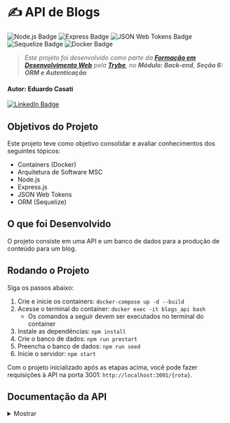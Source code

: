 # ✍️ API de Blogs

![Node.js Badge](https://img.shields.io/badge/node.js-339933?style=for-the-badge&logo=node.js&logoColor=white) ![Express Badge](https://img.shields.io/badge/express-black?style=for-the-badge&logo=express&logoColor=white) ![JSON Web Tokens Badge](https://img.shields.io/badge/json%20web%20tokens-black?style=for-the-badge&logo=json%20web%20tokens&logoColor=white) ![Sequelize Badge](https://img.shields.io/badge/sequelize-52B0E7?style=for-the-badge&logo=sequelize&logoColor=white) ![Docker Badge](https://img.shields.io/badge/docker-1D63ED?style=for-the-badge&logo=docker&logoColor=white)

> _Este projeto foi desenvolvido como parte da **[Formação em Desenvolvimento Web](https://www.betrybe.com/formacao-desenvolvimento-web)** pela **[Trybe](https://www.betrybe.com/)**, no **Módulo: Back-end**, **Seção 6: ORM e Autenticação**_

#### Autor: **Eduardo Casati**

[![LinkedIn Badge](https://img.shields.io/badge/LinkedIn-0A66C2?style=flat-square&logo=linkedin&logoColor=white)](https://www.linkedin.com/in/eduardocasati/)

## Objetivos do Projeto

Este projeto teve como objetivo consolidar e avaliar conhecimentos dos seguintes tópicos:

-  Containers (Docker)
-  Arquitetura de Software MSC
-  Node.js
-  Express.js 
-  JSON Web Tokens
-  ORM (Sequelize)

## O que foi Desenvolvido

O projeto consiste em uma API e um banco de dados para a produção de conteúdo para um blog.

## Rodando o Projeto

Siga os passos abaixo:

1. Crie e inicie os containers: ```docker-compose up -d --build```
2. Acesse o terminal do container: ```docker exec -it blogs_api bash```
   - Os comandos a seguir devem ser executados no terminal do container
3. Instale as dependências: ```npm install```
4. Crie o banco de dados: ```npm run prestart```
5. Preencha o banco de dados: ```npm run seed```
6. Inicie o servidor: ```npm start```

Com o projeto inicializado após as etapas acima, você pode fazer requisições à API na porta 3001: ```http://localhost:3001/{rota}```.

## Documentação da API

<details>

<summary>Mostrar</summary>

## Métodos

Requisições para a API devem seguir os padrões:

| Método | Descrição |
|:---|:---|
| ```GET``` | Retorna informações de um ou mais recursos. |
| ```POST``` | Utilizado para criar um novo recurso. |

## Respostas

| Código | Descrição |
|:---|:---|
| ```200 OK``` | Requisição foi bem sucedida. |
| ```201 Created``` | Requisição foi bem sucedida e um novo recurso foi criado. |
| ```400 Bad Request``` | Erros de validação ou os campos informados não existem no sistema. |
| ```401 Unauthorized``` | A requisição não possui credenciais de autenticação válidas. |
| ```404 Not Found``` | O recurso solicitado não foi encontrado. |

## Autenticação

Com exceção da criação de usuário, todas as requisições para a API necessitam de um token de autenticação para serem executadas. O token pode ser obtido com um login válido ou ao criar um novo usuário com sucesso, e deve ser enviado no cabeçalho das requisições no formato abaixo:

```json
{
  "Authorization": "token",
}
```

## ROTAS

## Login

Fazer login no sistema.

### POST /login

- **Requisição**
  - Body
    ```json
    {
      "email": "user@email.com",
      "password": "123456"
    }
    ```
- **Respostas**
  - ✅ Login bem-sucedido
    ```json
    {
      "token": "eyJhbGciOiJIUzI1NiIsInR5cCI6IkpXVCJ9.eyJpZCI6MywiZGlzcGxheU5hbWUiOiJCcmV0dCBXaWx0c2hpcmUiLCJlbWFpbCI6ImJyZXR0QGVtYWlsLmNvbSIsImltYWdlIjpudWxsLCJpYXQiOjE3MDcxNzY2MzgsImV4cCI6MTcwNzc4MTQzOH0.RLrU3qSMR2nrjT7JPdF0pOnfgkRm_fUaU_wfRA53MV0"
    }
    ```
  - ⚠️ Os campos não foram devidamente preenchidos:
    ```json
    {
      "message": "Some required fields are missing"
    }
    ```
  - ❌ Usuário ou senha inválidos:
    ```json
    {
      "message": "Invalid fields"
    }
    ```
## Usuários

### POST /user

Criar um usuário.

##### Validações:

O campo ```displayName``` deve ter 8 caracteres ou mais; </br>
O campo ```email``` precisa ter o formato ```prefixo@domínio```;</br>
O campo ```password``` precisa ter 6 caracteres ou mais.

- **Requisição**
  - Body
    ```json
    {
      "displayName": "Name Surname",
      "email": "user@email.com",
      "password": "123456",
      "image": "https://exemple-images.com/images/1234567890/image.jpg"
    }
    // O campo image é opcional
    ```
- **Respostas**
  - ✅ Usuário criado com sucesso:
    ```json
    {
      "token": "eyJhbGciOiJIUzI1NiIsInR5cCI6IkpXVCJ9.eyJpZCI6MywiZGlzcGxheU5hbWUiOiJCcmV0dCBXaWx0c2hpcmUiLCJlbWFpbCI6ImJyZXR0QGVtYWlsLmNvbSIsImltYWdlIjpudWxsLCJpYXQiOjE3MDcxNzY2MzgsImV4cCI6MTcwNzc4MTQzOH0.RLrU3qSMR2nrjT7JPdF0pOnfgkRm_fUaU_wfRA53MV0"
    }
    ```
  - ⚠️ O campo ```displayName``` não foi devidamente preenchido com 8 caracteres ou mais:
    ```json
    {
      "message": "\"displayName\" length must be at least 8 characters long"
    }
    ```
  - ⚠️ O campo email não foi devidamente preenchido com o formato prefixo@domínio:
    ```json
    {
      "message": "\"email\" must be a valid email"
    }
    ```
  - ⚠️ O campo password não foi devidamente preenchido com 6 caracteres ou mais:
    ```json
    {
      "message": "\"password\" length must be at least 6 characters long"
    }
    ```
  - ❌ Usuário já existente:
    ```json
    {
      "message": "User already registered"
    }
    ```
### GET /user

Obter a lista completa de usuários.

- **Resposta**
  - ✅ Retorna a lista de usuários com sucesso:
    ```json
    [
      {
        "id": 1,
        "displayName": "Lewis Hamilton",
        "email": "lewishamilton@gmail.com",
        "image": "https://upload.wikimedia.org/wikipedia/commons/1/18/Lewis_Hamilton_2016_Malaysia_2.jpg"
      },
      {
        "id": 2,
        "displayName": "Michael Schumacher",
        "email": "michaelSchumacher@gmail.com",
        "image": "https://sportbuzz.uol.com.br/media/_versions/gettyimages-52491565_widelg.jpg"
      },
      {
        "id": 3,
        "displayName": "Ayrton Senna",
        "email": "ayrtonsenna@gmail.com",
        "image": "https://upload.wikimedia.org/wikipedia/commons/thumb/8/80/Senninha_2.jpg/800px-Senninha_2.jpg"
      },
      /* ... */
    ]
    ```
### GET /user/:id

Obter um usuário específico pelo ID do usuário.

- **Respostas**
  - ✅ Retorna a lista de usuários com sucesso:
    ```json
    {
      "id": 1,
      "displayName": "Lewis Hamilton",
      "email": "lewishamilton@gmail.com",
      "image": "https://upload.wikimedia.org/wikipedia/commons/1/18/Lewis_Hamilton_2016_Malaysia_2.jpg"
    },
    ```
  - ❌ Usuário não encontrado:
    ```json
    {
      "message": "User does not exist"
    }
    ```
## Categorias

### POST /categories

Criar uma categoria de postagem.

##### Validações:

O campo ```name``` não pode estar vazio.

- **Requisição**
  - Body
    ```json
    {
      "name": "Dicas"
    }
    ```
- **Respostas**
  - ✅ Categoria criada com sucesso:
    ```json
    {
      "id": 3,
      "name": "Dicas"
    }
    ```
  - ⚠️ O campo name não foi devidamente preenchido (o campo não pode estar em branco):
    ```json
    {
      "message": "\"name\" is required"
    }
    ```
### GET /categories

Obter a lista completa de categorias de postagens.

- **Resposta**
  - ✅ Retorna a lista de categorias com sucesso:
    ```json
    [
      {
        "id": 1,
        "name": "Inovação"
      },
      {
        "id": 2,
        "name": "Escola"
      },
      /* ... */
    ]
    ```
## Blog Posts

### POST /post

Criar uma novo post no blog.

##### Validações:

Todos os campos devem estar preenchidos;</br>
Não é possível cadastrar um novo blog post com uma categoria inexistente.

- **Requisição**
  - Body
    ```json
    {
      "title": "Últimas atualizações, 1 de Agosto",
      "content": "O texto completo do post",
      "categoryIds": [1, 2]
    }
    ```
- **Respostas**
  - ✅ Post criado com sucesso:
    ```json
    {
      "id": 3,
      "title": "Últimas atualizações, 1 de Agosto",
      "content": "O texto completo do post",
      "userId": 1,
      "updated": "2022-05-18T18:00:01.196Z",
      "published": "2022-05-18T18:00:01.196Z"
    }
    ```
  - ⚠️ Todos os campos não foram devidamente preenchidos (nenhum campo pode estar em branco):
    ```json
    {
      "message": "Some required fields are missing"
    }
    ```
  - ⚠️ Uma ou mais categorias informadas no campo categoryIds não existe:
    ```json
    {
      "message": "one or more \"categoryIds\" not found"
    }
    ```
### GET /post

Obter todos os blog posts.

- **Resposta**
  - ✅ Retorna os posts do blog com sucesso:
    ```json
    [
      {
        "id": 1,
        "title": "Post do Ano",
        "content": "Melhor post do ano",
        "userId": 1,
        "published": "2011-08-01T19:58:00.000Z",
        "updated": "2011-08-01T19:58:51.000Z",
        "user": {
          "id": 1,
          "displayName": "Lewis Hamilton",
          "email": "lewishamilton@gmail.com",
          "image": "https://upload.wikimedia.org/wikipedia/commons/1/18/Lewis_Hamilton_2016_Malaysia_2.jpg"
        },
        "categories": [
          {
            "id": 1,
            "name": "Inovação",
            "PostCategory": {
              "postId": 1,
              "categoryId": 1
            }
          }
        ]
      },
      {
        "id": 2,
        "title": "Vamos que vamos",
        "content": "Foguete não tem ré",
        "userId": 1,
        "published": "2011-08-01T19:58:00.000Z",
        "updated": "2011-08-01T19:58:51.000Z",
        "user": {
          "id": 2,
          "displayName": "Michael Schumacher",
          "email": "michaelschumacher@gmail.com",
          "image": "https://sportbuzz.uol.com.br/media/_versions/gettyimages-52491565_widelg.jpg"
        },
        "categories": [
          {
            "id": 2,
            "name": "Escola",
            "PostCategory": {
              "postId": 2,
              "categoryId": 2
              }
          }
        ]
      }, 
    /* ... */
    ]
    ```
### GET /post:id

Obter blog post específico pelo ID do blog post.

- **Respostas**
  - ✅ Retorna o blog post com sucesso:
    ```json
    {
      "id": 1,
      "title": "Post do Ano",
      "content": "Melhor post do ano",
      "userId": 1,
      "published": "2011-08-01T19:58:00.000Z",
      "updated": "2011-08-01T19:58:51.000Z",
      "user": {
        "id": 1,
        "displayName": "Lewis Hamilton",
        "email": "lewishamilton@gmail.com",
        "image": "https://upload.wikimedia.org/wikipedia/commons/1/18/Lewis_Hamilton_2016_Malaysia_2.jpg"
      },
      "categories": [
        {
          "id": 1,
          "name": "Inovação",
          "PostCategory": {
              "postId": 1,
              "categoryId": 1
          }
        }
      ]
    }
    ```
  - ❌ Blog post não encontrado:
    ```json
    {
      "message": "Post does not exist"
    }
    ```

</details>
